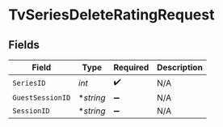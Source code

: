 # TvSeriesDeleteRatingRequest


## Fields

| Field              | Type               | Required           | Description        |
| ------------------ | ------------------ | ------------------ | ------------------ |
| `SeriesID`         | *int*              | :heavy_check_mark: | N/A                |
| `GuestSessionID`   | **string*          | :heavy_minus_sign: | N/A                |
| `SessionID`        | **string*          | :heavy_minus_sign: | N/A                |